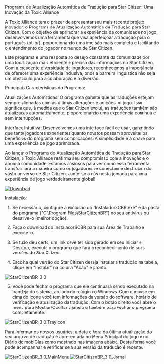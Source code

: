 Programa de Atualização Automática de Tradução para Star Citizen: Uma Inovação da Toxic Alliance

A Toxic Alliance tem o prazer de apresentar seu mais recente projeto inovador: o Programa de Atualização Automática de Tradução para Star Citizen. Com o objetivo de aprimorar a experiência da comunidade no jogo, desenvolvemos uma ferramenta que visa aperfeiçoar a tradução para o português (pt-br), proporcionando uma imersão mais completa e facilitando o entendimento do jogador no mundo de Star Citizen.

Este programa é uma resposta ao desejo constante da comunidade por uma localização mais eficiente e precisa das informações no Star Citizen. Com a crescente diversidade de jogadores, reconhecemos a importância de oferecer uma experiência inclusiva, onde a barreira linguística não seja um obstáculo para a colaboração e a diversão.

Principais Características do Programa:

Atualizações Automáticas: O programa garante que as traduções estejam sempre alinhadas com as últimas alterações e adições no jogo. Isso significa que, à medida que o Star Citizen evolui, as traduções também são atualizadas automaticamente, proporcionando uma experiência contínua e sem interrupções.

Interface Intuitiva: Desenvolvemos uma interface fácil de usar, garantindo que tanto jogadores experientes quanto novatos possam aproveitar os benefícios do programa sem complicações. A simplicidade é a chave para uma experiência de jogo aprimorada.

Ao lançar o Programa de Atualização Automática de Tradução para Star Citizen, a Toxic Alliance reafirma seu compromisso com a inovação e o apoio à comunidade. Estamos ansiosos para ver como essa ferramenta transformará a maneira como os jogadores se conectam e desfrutam do vasto universo de Star Citizen. Junte-se a nós nesta jornada para uma experiência de jogo verdadeiramente global!

[![Download](https://img.shields.io/badge/Download-StarCitizenBR%203.6-brightgreen)](https://github.com/rwxlff/StarCitizenBR/raw/main/InstaladorSCBR.exe)

Instalação:

1. Se necessário, configure a exclusão do "InstaladorSCBR.exe" e da pasta do programa ("C:\Program Files\StarCitizenBR") no seu antivirus ou desatíve-o (melhor opção).

2. Faça o download do InstaladorSCBR para sua Área de Trabalho e execute-o.

3. Se tudo deu certo, um link deve ter sido gerado em seu Iniciar e Desktop, execute o programa que fará o reconhecimento de suas versões do Star Citizen.

4. Escolha qual versão do Star Citizen deseja instalar a tradução na tabela, clique em "Instalar" na coluna "Ação" e pronto.

![StarCitizenBR_3 0](https://github.com/user-attachments/assets/23c3adeb-b66a-4389-a628-951e0cbc395c)

5. Você pode fechar o programa que ele continuará sendo executado na bandeja do sistema, ao lado do relógio do Windows. Com o mouse em cima do icone você tem informações da versão do software, horário de verificação e atualização da tradução. Com o botão direito você abre o menu para Mostrar/Ocultar a janela e também para Fechar o programa completamente.

![StarCitizenBR_3 0_TrayIcon](https://github.com/user-attachments/assets/1ec02be6-aed8-4dbe-a241-b71c0a8ea685)

Para informar os nossos usuários, a data e hora da última atualização do seu arquivo de tradução é apresentada no Menu Principal do jogo e no Diário do mobiGlas como mostrado nas imagens abaixo. Desta forma você pode acompanhar e verificar se a sua versão da tradução é recente.

![StarCitizenBR_3 0_MainMenu](https://github.com/user-attachments/assets/8e0a91f6-ad6d-44fe-a769-17e4aceb289e)
![StarCitizenBR_3 0_Jornal](https://github.com/user-attachments/assets/0a4043f3-e12e-4852-babb-c5afe05c74ad)

